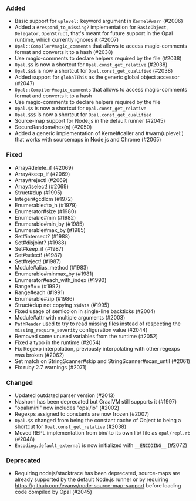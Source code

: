 <!--
Whitespace conventions:
- 4 spaces before ## titles
- 2 spaces before ### titles
- 1 spaces before normal text
-->

### Added

- Basic support for `uplevel:` keyword argument in `Kernel#warn` (#2006)
- Added a `#respond_to_missing?` implementation for `BasicObject`, `Delegator`, `OpenStruct`, that's meant for future support in the Opal runtime, which currently ignores it (#2007)
- `Opal::Compiler#magic_comments` that allows to access magic-comments format and converts it to a hash (#2038)
- Use magic-comments to declare helpers required by the file (#2038)
- `Opal.$$` is now a shortcut for `Opal.const_get_relative` (#2038)
- `Opal.$$$` is now a shortcut for `Opal.const_get_qualified` (#2038)
- Added support for `globalThis` as the generic global object accessor (#2047)
- `Opal::Compiler#magic_comments` that allows to access magic-comments format and converts it to a hash
- Use magic-comments to declare helpers required by the file
- `Opal.$$` is now a shortcut for `Opal.const_get_relative`
- `Opal.$$$` is now a shortcut for `Opal.const_get_qualified`
- Source-map support for Node.js in the default runner (#2045)
- SecureRandom#hex(n) (#2050)
- Added a generic implementation of Kernel#caller and #warn(uplevel:) that works with sourcemaps in Node.js and Chrome (#2065)


### Fixed

- Array#delete_if (#2069)
- Array#keep_if (#2069)
- Array#reject! (#2069)
- Array#select! (#2069)
- Struct#dup (#1995)
- Integer#gcdlcm (#1972)
- Enumerable#to_h (#1979)
- Enumerator#size (#1980)
- Enumerable#min (#1982)
- Enumerable#min_by (#1985)
- Enumerable#max_by (#1985)
- Set#intersect? (#1988)
- Set#disjoint? (#1988)
- Set#keep_if (#1987)
- Set#select! (#1987)
- Set#reject! (#1987)
- Module#alias_method (#1983)
- Enumerable#minmax_by (#1981)
- Enumerator#each_with_index (#1990)
- Range#== (#1992)
- Range#each (#1991)
- Enumerable#zip (#1986)
- Struct#dup not copying `$$data` (#1995)
- Fixed usage of semicolon in single-line backticks (#2004)
- Module#attr with multiple arguments (#2003)
- `PathReader` used to try to read missing files instead of respecting the `missing_require_severity` configuration value (#2044)
- Removed some unused variables from the runtime (#2052)
- Fixed a typo in the runtime (#2054)
- Fix Regexp interpolation, previously interpolating with other regexps was broken (#2062)
- Set match on StringScanner#skip and StringScanner#scan_until (#2061)
- Fix ruby 2.7 warnings (#2071)


### Changed

- Updated outdated parser version (#2013)
- Nashorn has been deprecated but GraalVM still supports it (#1997)
- "opal/mini" now includes "opal/io" (#2002)
- Regexps assigned to constants are now frozen (#2007)
- `Opal.$$` changed from being the constant cache of Object to being a shortcut for `Opal.const_get_relative` (#2038)
- Moved REPL implementation from bin/ to its own lib/ file as `opal/repl.rb` (#2048)
- `Encoding.default_external` is now initialized with `__ENCODING__` (#2072)


### Deprecated

- Requiring nodejs/stacktrace has been deprecated, source-maps are already
  supported by the default Node.js runner or by requiring https://github.com/evanw/node-source-map-support
  before loading code compiled by Opal (#2045)
